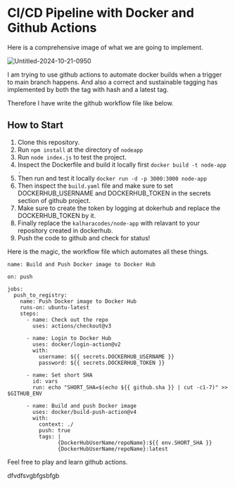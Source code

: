 # CI/CD Pipeline with Docker and Github Actions

Here is a comprehensive image of what we are going to implement.

![Untitled-2024-10-21-0950](https://github.com/user-attachments/assets/9fc455cb-3067-4fb0-b4db-9df2962a2d60)

I am trying to use github actions to automate docker builds when a trigger to main branch happens. And also a correct and sustainable tagging has implemented by both the tag with hash and a latest tag.

Therefore I have write the github workflow file like below.

## How to Start
1. Clone this repository.
2. Run ```npm install``` at the directory of ```nodeapp``` 
3. Run ```node index.js``` to test the project.
4. Inspect the Dockerfile and build it locally first ```docker build -t node-app .```
5. Then run and test it locally ```docker run -d -p 3000:3000 node-app```
6. Then inspect the ```build.yaml``` file and make sure to set DOCKERHUB_USERNAME and DOCKERHUB_TOKEN in the secrets section of github project.
7. Make sure to create the token by logging at dokerhub and replace the DOCKERHUB_TOKEN by it.
8. Finally replace the ```kalharacodes/node-app``` with relavant to your repository created in dockerhub.
9. Push the code to github and check for status!


Here is the magic, the workflow file which automates all these things.

```
name: Build and Push Docker image to Docker Hub

on: push

jobs:
  push_to_registry:
    name: Push Docker image to Docker Hub
    runs-on: ubuntu-latest
    steps:
      - name: Check out the repo
        uses: actions/checkout@v3
      
      - name: Login to Docker Hub
        uses: docker/login-action@v2
        with:
          username: ${{ secrets.DOCKERHUB_USERNAME }}
          password: ${{ secrets.DOCKERHUB_TOKEN }}
    
      - name: Set short SHA
        id: vars
        run: echo "SHORT_SHA=$(echo ${{ github.sha }} | cut -c1-7)" >> $GITHUB_ENV
    
      - name: Build and push Docker image
        uses: docker/build-push-action@v4
        with:
          context: ./
          push: true
          tags: |
                {DockerHubUserName/repoName}:${{ env.SHORT_SHA }}
                {DockerHubUserName/repoName}:latest
```

Feel free to play and learn github actions.

dfvdfsvgbfgsbfgb
